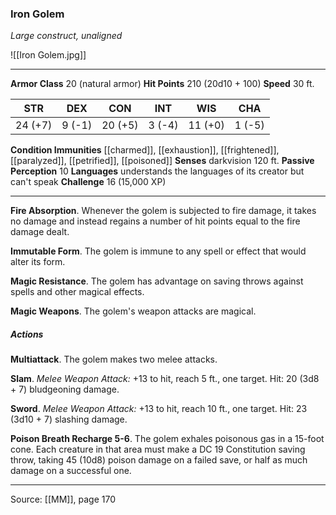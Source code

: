 ### Iron Golem
_Large construct, unaligned_

![[Iron Golem.jpg]]

---

**Armor Class** 20 (natural armor)
**Hit Points** 210 (20d10 + 100)
**Speed** 30 ft.

| STR     | DEX     | CON     | INT     | WIS     | CHA     |
|---------|---------|---------|---------|---------|---------|
| 24 (+7) | 9 (-1) | 20 (+5) | 3 (-4) | 11 (+0) | 1 (-5) |

**Condition Immunities** [[charmed]], [[exhaustion]], [[frightened]], [[paralyzed]], [[petrified]], [[poisoned]]
**Senses** darkvision 120 ft.
**Passive Perception** 10
**Languages** understands the languages of its creator but can't speak
**Challenge** 16 (15,000 XP)

---

**Fire Absorption**. Whenever the golem is subjected to fire damage, it takes no damage and instead regains a number of hit points equal to the fire damage dealt.

**Immutable Form**. The golem is immune to any spell or effect that would alter its form.

**Magic Resistance**. The golem has advantage on saving throws against spells and other magical effects.

**Magic Weapons**. The golem's weapon attacks are magical.

##### Actions
**Multiattack**. The golem makes two melee attacks.

**Slam**. _Melee Weapon Attack:_ +13 to hit, reach 5 ft., one target. Hit: 20 (3d8 + 7) bludgeoning damage.

**Sword**. _Melee Weapon Attack:_ +13 to hit, reach 10 ft., one target. Hit: 23 (3d10 + 7) slashing damage.

**Poison Breath Recharge 5-6**. The golem exhales poisonous gas in a 15-foot cone. Each creature in that area must make a DC 19 Constitution saving throw, taking 45 (10d8) poison damage on a failed save, or half as much damage on a successful one.


---

Source: [[MM]], page 170
